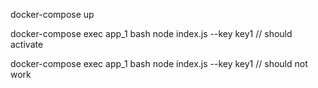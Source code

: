 docker-compose up

docker-compose exec app_1 bash
node index.js --key key1 // should activate

docker-compose exec app_1 bash
node index.js --key key1 // should not work